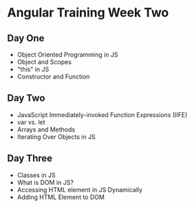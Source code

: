 # Angular Training Week Two
## Day One
- Object Oriented Programming in JS
- Object and Scopes
- "this" in JS
- Constructor and Function
## Day Two
- JavaScript Immediately-invoked Function Expressions (IIFE)
- var vs. let
- Arrays and Methods
- Iterating Over Objects in JS
## Day Three
- Classes in JS
- What is DOM in JS?
- Accessing HTML element in JS Dynamically
- Adding HTML Element to DOM